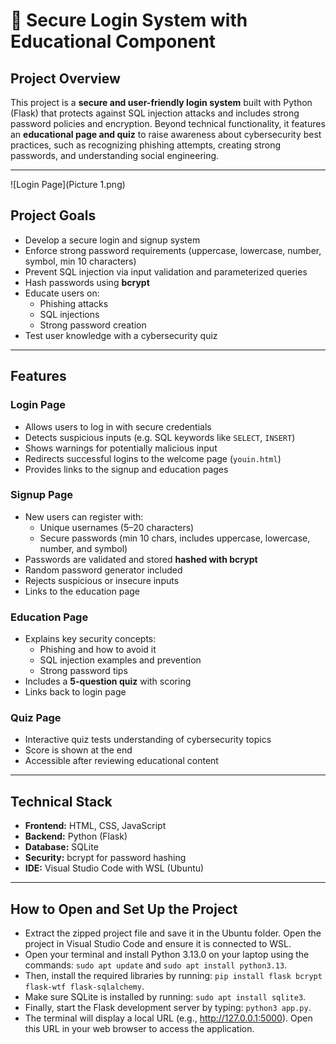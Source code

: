 # 🔐 Secure Login System with Educational Component

##  Project Overview

This project is a **secure and user-friendly login system** built with Python (Flask) that protects against SQL injection attacks and includes strong password policies and encryption. Beyond technical functionality, it features an **educational page and quiz** to raise awareness about cybersecurity best practices, such as recognizing phishing attempts, creating strong passwords, and understanding social engineering.

---
![Login Page](Picture 1.png)
##  Project Goals

- Develop a secure login and signup system
- Enforce strong password requirements (uppercase, lowercase, number, symbol, min 10 characters)
- Prevent SQL injection via input validation and parameterized queries
- Hash passwords using **bcrypt**
- Educate users on:
  - Phishing attacks
  - SQL injections
  - Strong password creation
- Test user knowledge with a cybersecurity quiz

---

##  Features

###  Login Page
- Allows users to log in with secure credentials
- Detects suspicious inputs (e.g. SQL keywords like `SELECT`, `INSERT`)
- Shows warnings for potentially malicious input
- Redirects successful logins to the welcome page (`youin.html`)
- Provides links to the signup and education pages

###  Signup Page
- New users can register with:
  - Unique usernames (5–20 characters)
  - Secure passwords (min 10 chars, includes uppercase, lowercase, number, and symbol)
- Passwords are validated and stored **hashed with bcrypt**
- Random password generator included
- Rejects suspicious or insecure inputs
- Links to the education page

###  Education Page
- Explains key security concepts:
  - Phishing and how to avoid it
  - SQL injection examples and prevention
  - Strong password tips
- Includes a **5-question quiz** with scoring
- Links back to login page

###  Quiz Page
- Interactive quiz tests understanding of cybersecurity topics
- Score is shown at the end
- Accessible after reviewing educational content

---

##  Technical Stack

- **Frontend:** HTML, CSS, JavaScript
- **Backend:** Python (Flask)
- **Database:** SQLite
- **Security:** bcrypt for password hashing
- **IDE:** Visual Studio Code with WSL (Ubuntu)

---


## How to Open and Set Up the Project

-  Extract the zipped project file and save it in the Ubuntu folder. Open the project in Visual Studio Code and ensure it is connected to WSL.
-  Open your terminal and install Python 3.13.0 on your laptop using the commands: `sudo apt update` and `sudo apt install python3.13`. 
-  Then, install the required libraries by running: `pip install flask bcrypt flask-wtf flask-sqlalchemy`. 
-  Make sure SQLite is installed by running: `sudo apt install sqlite3`. 
-  Finally, start the Flask development server by typing: `python3 app.py`.
-  The terminal will display a local URL (e.g., http://127.0.0.1:5000). Open this URL in your web browser to access the application.
